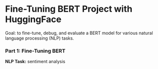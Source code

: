 # Fine-Tuning BERT Project with HuggingFace
Goal: to fine-tune, debug, and evaluate a BERT model for various natural language processing (NLP) tasks.

### Part 1: Fine-Tuning BERT
**NLP Task:** sentiment analysis
